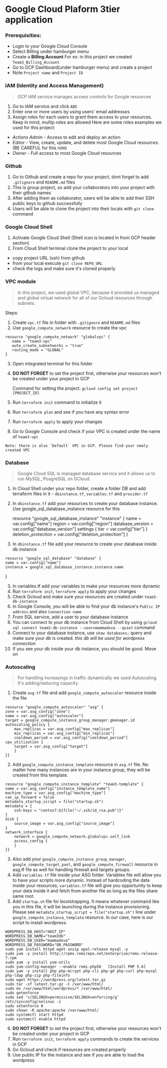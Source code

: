 # Google Cloud Plaform 3tier application

### Prerequisities:
	
- Login to your Google Cloud Console
- Select Billing under hamburger menu
- Create a __Billing Account__ For ex: in this project we created ```Team3_Billing_Account```
- Go to GCP Dashboard(under hamburger menu) and create a project
- Note `Project name` and `Project ID`

### IAM (Identity and Access Management)
> GCP IAM service manages access controls for Google resources
1. Go to IAM service and click `ADD`
2. Enter one or more users by using users' email addresses
3. Assign roles for each users to grant them access to your resources. Keep in mind, multip roles are allowed
		Here are some roles examples we used for this project:
		
- *Actions Admin*  - Access to edit and deploy an action
- *Editor*  - View, create, update, and delete most Google Cloud resources. (BE CAREFUL for this role)
- *Owner* - Full access to most Google Cloud resources


### Github

1. Go to Github and create a repo for your project, dont forget to add `.gitignore` and `README.md` files
2. This is group project, so add your collaborators into your project with their github names
3. After adding them as collaborator, users will be able to add their SSH public keys to github successfully
4. Users will be able to clone the project into their locals with `git clone` command

### Google Cloud Shell
1. Activate Google Cloud Shell (Shell icon is located in from GCP header section)
2. From Cloud Shell terminal clone the project to your local
- copy project URL (ssh) from github
- from your local execute `git clone REPO_URL`
- check the logs and make sure it's cloned properly

 ### VPC module
 > In this project, we used global VPC, because it provided us managed and global virtual network for all of our Gcloud resources through subnets. 

Steps:
 1. Create `vpc.tf` file in folder with `.gitignore` and `README.md` files
 2. Use `google_compute_network` resource to create the vpc
 ```
 resource "google_compute_network" "globalvpc" {
	name = "team3-vpc"
	auto_create_subnetworks = "true"
	routing_mode = "GLOBAL"
}
```
  3. Open integrated terminal for this folder 
  4. **DO NOT FORGET** to set the project first, otherwise your resources won't be created under your project in GCP
     
     Command for setting the project:
     			`gcloud config set project [PROJECT_ID]`
   5. Run `terraform init` command to initialize it
   6. Run `terraform plan` and see if you have any syntax error
   7. Run `terraform apply` to apply your changes
   8. Go to Google Console and check if your VPC is created under the name of `team3-vpc`
   	
	Note: there is also `Default` VPC in GCP. Please find your newly created VPC
	
   ### Database
> Google Cloud SQL is managed database service and it allows us to run MySQL, PosgreSQL on GCloud.

 1. In Cloud Shell under your repo folder, create a folder DB and add terraform files in it - `dbinstance.tf`, `variables.tf` and `provider.tf`
 2. In `dbinstance.tf` add your resources to create your database instance. Use google_sql_database_instance resource for this
	
	resource "google_sql_database_instance" "instance" {
	name = var.config["name"]
	region = var.config["region"]
	database_version = var.config["database_version"]
	settings {
		tier = var.config["tier"]
	}
	deletion_protection = var.config["deletion_protection"]
}
  3. In `dbinstance.tf` file add your resource to create your database inside db instance
  
	resource "google_sql_database" "database" {
	name = var.config["name"]
	instance = google_sql_database_instance.instance.name
}
	
  3. In variables.tf add your variables to make your resources more dynamic
  4. Run `terraform init`, `terraform apply` to apply your changes
  5. Check Gcloud and make sure your resources are created under `team3-db-instance`
  6. In Google Console, you will be able to find your db instance's `Public IP address` and also `Connection name`
  7. From SQL service, add a user to your database instance 
  8. You can connect to your db instance from Cloud Shell by using `gcloud sql connect team3-db-instance --user=mammadova --quiet` command
  9. Connect to your database instance, use `show databases;` query and make sure your db is created. *this db will be used for wordpress connection*
  10. If you see your db inside your db instance, you should be good. Move on 
	
	
   ### Autoscaling
 > For handling increasings in traffic dynamically we used Autoscaling. It's adding/reducing capacity.

  1. Create `asg.tf` file and add `google_compute_autoscaler` resource inside the file
    
	resource "google_compute_autoscaler" "asg" {
	zone = var.asg_config["zone"]
	name = var.asg_config["autoscaler"]
	target = google_compute_instance_group_manager.gmanager.id
	autoscaling_policy {
		max_replicas = var.asg_config["max_replicas"]
		min_replicas = var.asg_config["min_replicas"]
		cooldown_period = var.asg_config["cooldown_period"]
	cpu_utilization {
		target = var.asg_config["target"]
		}
	}}

     
  2.  Add `google_compute_instance_template` resource in `asg.tf` file. No matter how many instances are in your instance group, they will be created from this template. 

	resource "google_compute_instance_template" "team3-template" {
	name = var.asg_config["instance_template_name"]
	machine_type = var.asg_config["machine_type"]
	can_ip_forward = false
    metadata_startup_script = file("startup.sh")
    metadata = {
		ssh-keys = "centos7:${file("~/.ssh/id_rsa.pub")}"
    }
	disk {
		source_image = var.asg_config["source_image"]
	}
	network_interface {
		network = google_compute_network.globalvpc.self_link
		access_config {
		}
	}}
	
3. Also add your `google_compute_instance_group_manager`, `google_compute_target_pool`, and `google_compute_firewall` resource in asg.tf file as well for handling firewall and targets groups.
4. Add `variables.tf` file inside your ASG folder. Variables file will allow you to have your scripts more dynamic. Instead of hardcoding the data inside your resources, `variables.tf` file will give you opportunity to keep your data inside it and fetch from another file as long as the files share same root.
5. Add `startup.sh` file for bootstrapping. It means whatever command like you in this file, it will be launching during the instance provisioning. Please see `metadata_startup_script = file("startup.sh")` line under `google_compute_instance_template` resource.
In our case, here is our script to install wordpress:
```
WORDPRESS_DB_HOST="HOST_IP"
WORDPRESS_DB_NAME="team3db"
WORDPRESS_DB_USER="mammadova"
WORDPRESS_DB_PASSWORD="DB_PASSWORD"
sudo yum install httpd wget unzip epel-release mysql -y
sudo yum -y install http://rpms.remirepo.net/enterprise/remi-release-7.rpm
sudo yum -y install yum-utils
sudo yum-config-manager --enable remi-php56   [Install PHP 5.6]
sudo yum -y install php php-mcrypt php-cli php-gd php-curl php-mysql php-ldap php-zip php-fileinfo
sudo wget https://wordpress.org/latest.tar.gz
sudo tar -xf latest.tar.gz -C /var/www/html/
sudo mv /var/www/html/wordpress/* /var/www/html/
sudo getenforce
sudo sed ‘s/SELINUX=permissive/SELINUX=enforcing/g’ /etc/sysconfig/selinux -i
sudo setenforce 0
sudo chown -R apache:apache /var/www/html/
sudo systemctl start httpd
sudo systemctl enable httpd
```
6. **DO NOT FORGET** to set the project first, otherwise your resources won't be created under your project in GCP
7. Run `terraform init`, `terraform apply` commands to create the services in GCP
8. Go Gcloud and check if resources are created properly
9. Use public IP for the instance and see if you are able to load the wordpress
     
  
	


																	







